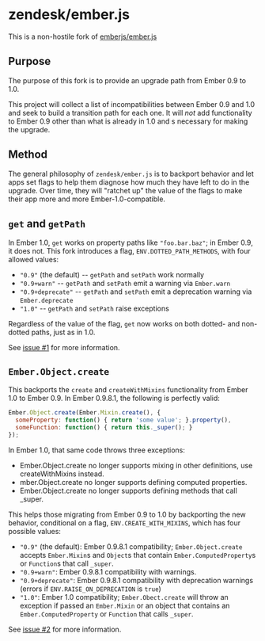 # zendesk/ember.js

This is a non-hostile fork of
[emberjs/ember.js](https://github.com/emberjs/ember.js)

## Purpose

The purpose of this fork is to provide an upgrade path from Ember 0.9 to 1.0.

This project will collect a list of incompatibilities between Ember 0.9 and
1.0 and seek to build a transition path for each one. It will *not* add
functionality to Ember 0.9 other than what is already in 1.0 and s necessary
for making the upgrade.

## Method

The general philosophy of `zendesk/ember.js` is to backport behavior and let
apps set flags to help them diagnose how much they have left to do in the
upgrade. Over time, they will "ratchet up" the value of the flags to make their
app more and more Ember-1.0-compatible.

## `get` and `getPath`

In Ember 1.0, `get` works on property paths like `"foo.bar.baz"`; in Ember 0.9,
it does not. This fork introduces a flag, `ENV.DOTTED_PATH_METHODS`, with four
allowed values:

 * `"0.9"` (the default) -- `getPath` and `setPath` work normally
 * `"0.9+warn"` -- `getPath` and `setPath` emit a warning via `Ember.warn`
 * `"0.9+deprecate"` -- `getPath` and `setPath` emit a deprecation warning via
   `Ember.deprecate`
 * `"1.0"` -- `getPath` and `setPath` raise exceptions

Regardless of the value of the flag, `get` now works on both dotted- and
non-dotted paths, just as in 1.0.

See [issue #1](https://github.com/zendesk/ember.js/issues/1) for more
information.

## `Ember.Object.create`

This backports the `create` and `createWithMixins` functionality from Ember 1.0
to Ember 0.9. In Ember 0.9.8.1, the following is perfectly valid:

```javascript
Ember.Object.create(Ember.Mixin.create(), {
  someProperty: function() { return 'some value'; }.property(),
  someFunction: function() { return this._super(); }
});
```

In Ember 1.0, that same code throws three exceptions:

 * Ember.Object.create no longer supports mixing in other definitions, use createWithMixins instead.
 * mber.Object.create no longer supports defining computed properties.
 * Ember.Object.create no longer supports defining methods that call _super.

This helps those migrating from Ember 0.9 to 1.0 by backporting the new
behavior, conditional on a flag, `ENV.CREATE_WITH_MIXINS`, which
has four possible values:

 * `"0.9"` (the default): Ember 0.9.8.1 compatibility; `Ember.Object.create`
   accepts `Ember.Mixin`s and `Object`s that contain
   `Ember.ComputedProperty`s or `Function`s that call `_super`.
 * `"0.9+warn"`: Ember 0.9.8.1 compatibility with warnings.
 * `"0.9+deprecate"`: Ember 0.9.8.1 compatibility with deprecation warnings
   (errors if `ENV.RAISE_ON_DEPRECATION` is `true`)
 * `"1.0"`: Ember 1.0 compatibility; `Ember.Obect.create` will throw an
   exception if passed an `Ember.Mixin` or an object that contains an
   `Ember.ComputedProperty` or `Function` that calls `_super`.

See [issue #2](https://github.com/zendesk/ember.js/issues/2) for more
information.
